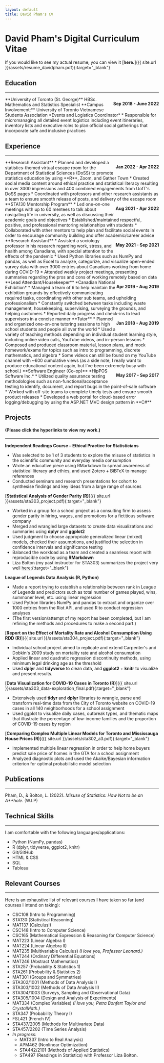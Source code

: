 ```yaml
---
layout: default
title: David Pham's CV
---
```

# David Pham's Digital Curriculum Vitae
If you would like to see my actual resume, you can view it [**here.**]({{ site.url }}/assets/resume_davidpham.pdf){:target="_blank"}

## Education  
----
<p style="float: right;"><b>Sep 2018 - June 2022</b></p>
**University of Toronto (St. George)**  
HBSc. Mathematics and Statistics Specialist  
**Campus Involvement:**  
University of Toronto Vietnamese Students Association  
*Events and Logistics Coordinator*  
* Responsible for micromanaging all detailed event logistics including event itineraries, inventory lists and executive roles to plan official social gatherings that incorporate safe and inclusive practices 

## Experience
----
<p style = "float:right;"><b>Jan 2022 - Apr 2022</b></p>
**Research Assistant**
* Planned and developed a statistics-themed virtual escape room for the Department of Statistical Sciences (DoSS) to promote statistics education by using **R**, Zoom, and Gather Town
* Created social media content around ethical practice and statistical literacy resulting in over 3000 impressions and 400 combined engagements from UofT's DoSS pages
* Coordinated with professors and other research assistants as a team to ensure smooth release of posts, and delivery of the escape room

<p style = "float:right;"><b>Aug 2021 - Apr 2022</b></p>
**STA130 Mentorship Program**
* Led one-on-one meetings with up to 60 mentees to talk about navigating life in university, as well as discussing their academic goals and objectives
* Established/maintained respectful, positive, and professional mentoring relationships with students
* Collaborated with other mentors to help plan and facilitate social events in order to encourage community building and offer academic/career advice

<p style = "float:right;"><b>May 2021 - Sep 2021</b></p>
**Research Assistant**
* Assisted a sociology professor in his research regarding work, stress, and health among Canadians, with special attention to the effects of the pandemic
* Used Python libraries such as NumPy and pandas, as well as Excel to analyze, categorize, and visualize open-ended survey data with over 3000 entries about Canadians working from home during COVID-19
* Attended weekly project meetings, presenting summaries regarding the pros and cons of working remotely based on data

<p style = "float: right;"><b>Apr 2019 - Aug 2019</b></p>
**Lead Attendant/Housekeeper**  
*Canadian National Exhibition*
* Managed a team of 6 to help maintain the exhibition grounds by effectively communicating required tasks, coordinating with other sub teams, and upholding professionalism
* Constantly switched between tasks including waste management, housekeeping, supervising, surveying the grounds, and helping customers
* Reported daily progress and check-ins to lead supervisors in a concise manner

<p style = "float: right;"><b>Jan 2018 - Aug 2019</b></p>
**Tutor**
* Planned and organized one-on-one tutoring sessions to high school students and people all over the world
* Used a variety of teaching methods depending on individual student learning style, including online video calls, YouTube videos, and in-person lessons
* Composed and produced classroom material, lesson plans, and mock homework/exams for topics such as intro to programming, discrete mathematics, and algebra
* Some videos can still be found on my YouTube channel with ~600 cumulative views (as a side note, I really want to produce educational content again, but I've been extremely busy with school.)

<p style = "float: right;"><b>May 2017 - Sep 2017</b></p>
**Software Engineer (Co-op)**  
*HipPOS Software Inc.*
* Utilized quality assurance testing methodologies such as non-functional/acceptance testing to identify, document, and report bugs in the point-of-sale software
* Worked with off-site teams to complete timely tests and ensure smooth product releases
* Developed a web portal for cloud-based error logging/debugging by using the ASP.NET MVC design pattern in **C#**

## Projects 
#### (Please click the hyperlinks to view my work.)
----
**Independent Readings Course – Ethical Practice for Statisticians**
* Was selected to be 1 of 3 students to explore the misuse of statistics in the scientific community and everyday media consumption
* Wrote an educative piece using RMarkdown to spread awareness of statistical literacy and ethics, and used Zotero + BiBTeX to manage references
* Conducted seminars and research presentations for cohort to synthesise findings and key ideas from a large range of sources

[**Statistical Analysis of Gender Parity (R)**]({{ site.url }}/assets/sta303_project.pdf){:target="_blank"}
* Worked in a group for a school project as a consulting firm to assess gender parity in hiring, wages, and promotions for a fictitious software company
* Merged and wrangled large datasets to create data visualizations and summaries using **dplyr** and **ggplot2**
* Used judgment to choose appropriate generalized linear (mixed) models, checked their assumptions, and justified the selection in confidence intervals and significance testing
* Balanced the workload as a team and created a seamless report with reproducible code by using **RMarkdown**
* Liza Bolton (my past instructor for STA303) summarizes the project very well [here:](https://www.lizabolton.com/sta303_winter21_note){:target="_blank"}  

**League of Legends Data Analysis (R, Python)**
* Made a report trying to establish a relationship between rank in League of Legends and predictors such as total number of games played, wins, summoner level, etc. using linear regression
* Used Python libraries NumPy and pandas to extract and organize over 1000 entries from the Riot API, and used R to conduct regression analyses
* (The first version/attempt of my report has been completed, but I am refining the methods and procedures to make a second part.)

[**Report on the Effect of Mortality Rate and Alcohol Consumption Using RDD (R)**]({{ site.url }}/assets/sta304_project.pdf){:target="_blank"}
* Individual school project aimed to replicate and extend Carpenter's and Dobkin's 2009 study on mortality rate and alcohol consumption
* Applied linear and quadratic regression discontinuity methods, using minimum legal drinking age as the threshold
* Used **dplyr** and **tidyverse** to clean data, and **ggplot2** + **knitr** to visualize and present results.

[**Data Visualization for COVID-19 Cases in Toronto (R)**]({{ site.url }}/assets/sta303_data-exploration_final.pdf){:target="_blank"}
* Extensively used **tidyr** and **dplyr** libraries to wrangle, parse and transform real-time data from the City of Toronto website on COVID-19 cases in all 140 neighborhoods for a school assignment
* Used ggplot to visualize daily cases, outbreak types, and thematic maps that illustrate the percentage of low-income families and the proportion of COVID-19 cases by region

[**Comparing Complex Multiple Linear Models for Toronto and Mississauga House Prices (R)**]({{ site.url }}/assets/sta302_a3.pdf){:target="_blank"}
* Implemented multiple linear regression in order to help home buyers predict sale price of homes in the GTA for a school assignment
* Analyzed diagnostic plots and used the Akaike/Bayesian information criterion for optimal probabilistic model selection

## Publications
----
Pham, D., & Bolton, L. (2022). *Misuse of Statistics: How Not to be an A\*\*hole.* (W.I.P)

## Technical Skills
----
I am comfortable with the following languages/applications:
* Python (NumPy, pandas)
* R (dplyr, tidyverse, ggplot2, knitr)
* Git/GitHub
* HTML & CSS
* SQL
* Tableau

## Relevant Courses
----
Here is an exhaustive list of relevant courses I have taken so far (and courses I intend on taking):
* CSC108 (Intro to Programming)
* STA130 (Statistical Reasoning)
* MAT137 (Calculus!)
* CSC148 (Intro to Computer Science)
* CSC165 (Mathematical Expression & Reasoning for Computer Science)
* MAT223 (Linear Algebra I)
* MAT224 (Linear Algebra II)
* MAT235 (Multivariable Calculus) _(I love you, Professor Leonard.)_
* MAT244 (Ordinary Differential Equations)
* MAT246 (Abstract Mathematics)
* STA257 (Probability & Statistics 1)
* STA261 (Probability & Statistics 2)
* MAT301 (Groups and Symmetries)
* STA302/1001 (Methods of Data Analysis I)
* STA303/1002 (Methods of Data Analysis II)
* STA304/1003 (Surveys, Sampling and Observational Data)
* STA305/1004 (Design and Analysis of Experiments)
* MAT334 (Complex Variables) _(I love you, Petra Bonfert Taylor and CrystalMath.)_
* STA347 (Probability Theory I)
* FSL421 (French IV)
* STA437/2005 (Methods for Multivariate Data)
* STA457/2202 (Time Series Analysis)
* _In progress:_
  - MAT337 (Intro to Real Analysis)
  - APM462 (Nonlinear Optimization)
  - STA442/2101 (Methods of Applied Statistics)
  - STA497 (Readings in Statistics) with Professor Liza Bolton.
